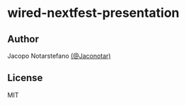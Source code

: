 # wired-nextfest-presentation #

## Author ##

Jacopo Notarstefano [(@Jaconotar)](https://twitter.com/Jaconotar)

## License ##

MIT
